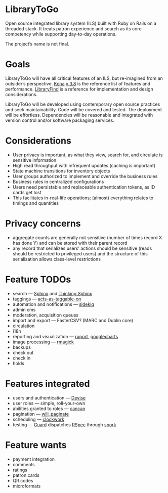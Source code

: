 LibraryToGo
=============

Open source integrated library system (ILS) built with Ruby on Rails on a threaded stack. It treats patron experience and search as its core competency while supporting day-to-day operations.

The project’s name is not final.

Goals
=============

LibraryToGo will have all critical features of an ILS, but re-imagined from an outsider’s perspective. [Koha](https://github.com/liblime/LibLime-Koha) [v 3.8](http://manual.koha-community.org/3.8/en/) is the reference list of features and performance. [LibraryFind](http://libraryfind.org/) is a reference for implementation and design considerations.

LibraryToGo will be developed using contemporary open source practices and seek maintainability. Code will be covered and tested. The deployment will be effortless. Dependencies will be reasonable and integrated with version control and/or software packaging services.

Considerations
=============

* User privacy is important, as what they view, search for, and circulate is sensitive information
* High read throughput with infrequent updates (caching is important)
* State machine transitions for inventory objects
* User groups authorized to implement and override the business rules
* Business rules in centralized configurations
* Users need persistable and replaceable authentication tokens, as ID cards get lost
* This facilitates in-real-life operations; (almost) everything relates to timings and quantities

Privacy concerns
=============

* aggregate counts are generally not sensitive (number of times record X has done Y) and can be stored with their parent record
* any record that serializes users’ actions should be sensitive (reads should be restricted to privileged users) and the structure of this serialization allows class-level restrictions

Feature TODOs
=============

* search — [Sphinx](http://sphinxsearch.com/) and [Thinking Sphinx](https://rubygems.org/gems/thinking-sphinx)
* taggings — [acts-as-taggable-on](https://rubygems.org/gems/acts-as-taggable-on)
* automation and notifications — [sidekiq](https://rubygems.org/gems/sidekiq)
* admin cms
* moderation, acquisition queues
* import and export — FasterCSV? (MARC and Dublin core)
* circulation
* i18n
* reporting and visualization — [ruport](https://rubygems.org/gems/ruport), [googlecharts](https://rubygems.org/gems/googlecharts)
* image processing — [rmagick](https://rubygems.org/gems/rmagick)
* backups
* check out
* check in
* holds

Features integrated
=============

* users and authentication — [Devise](https://rubygems.org/gems/devise)
* user roles — simple, roll-your-own
* abilities granted to roles — [cancan](https://rubygems.org/gems/cancan)
* pagination — [will_paginate](https://rubygems.org/gems/will_paginate)
* scheduling — [clockwork](https://rubygems.org/gems/clockwork)
* testing — [Guard](https://rubygems.org/gems/guard) dispatches [RSpec](https://rubygems.org/gems/rspec) through [spork](https://rubygems.org/gems/spork)

Feature wants
=============

* payment integration
* comments
* ratings
* patron cards
* QR codes
* microformats

